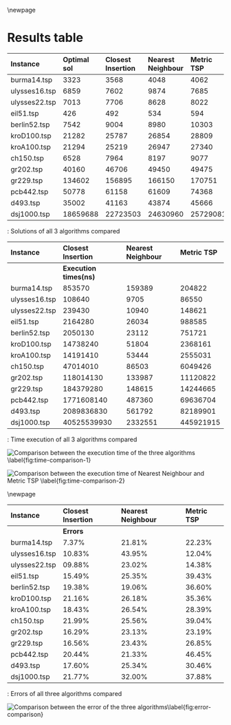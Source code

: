 \newpage

# Results table

<!-- | Instance     | Closest Insertion                ||| Nearest Neighbour             ||| Metric TSP                     |||
| :----------: | :------- | :---------- | :-------- | :------- | :------- | :-------- | :------- | :-------  | :-------- |
|              | **Sol**  | **Time**    | **Error** | **Sol**  | **Time** | **Error** | **Sol**  | **Time**  | **Error** |
| burma14.tsp  | 3568     | 853570      | 0.073729  | 4048     | 159389   | 0.218176  | 4062     | 204822    | 0.222389  |
| ulysses16.tsp| 7602     | 108640      | 0.108325  | 9874     | 9705     | 0.439568  | 7685     | 86550     | 0.120426  |
| ulysses22.tsp| 7706     | 239430      | 0.098816  | 8628     | 10940    | 0.230287  | 8022     | 148621    | 0.143876  |
| eil51.tsp    | 492      | 2164280     | 0.154930  | 534      | 26034    | 0.253521  | 594      | 988585    | 0.394366  |
| berlin52.tsp | 9004     | 2050130     | 0.193848  | 8980     | 23112    | 0.190666  | 10303    | 751721    | 0.366083  |
| kroD100.tsp  | 25787    | 14738240    | 0.211681  | 26854    | 51804    | 0.261817  | 28809    | 2368161   | 0.353679  |
| kroA100.tsp  | 25219    | 14191410    | 0.184324  | 26947    | 53444    | 0.265474  | 27340    | 2555031   | 0.283930  |
| ch150.tsp    | 7964     | 47014010    | 0.219975  | 8197     | 86503    | 0.255668  | 9077     | 6049426   | 0.390472  |
| gr202.tsp    | 46706    | 118014130   | 0.162998  | 49450    | 133987   | 0.231325  | 49475    | 11120822  | 0.231947  |
| gr229.tsp    | 156895   | 184379280   | 0.165622  | 166150   | 148615   | 0.234380  | 170751   | 14244665  | 0.268562  |
| pcb442.tsp   | 61158    | 1771608140  | 0.204419  | 61609    | 487360   | 0.213301  | 74368    | 69636704  | 0.464571  |
| d493.tsp     | 41163    | 2089836830  | 0.176019  | 43874    | 561792   | 0.253471  | 45666    | 82189901  | 0.304668  |
| dsj1000.tsp  | 22723503 | 40525539930 | 0.217786  | 24630960 | 2332551  | 0.320009  | 25729081 | 445921915 | 0.378859  |

: Contains execution time, results and error of the three algorithms -->

| Instance      | **Optimal sol** | Closest Insertion | Nearest Neighbour | Metric TSP |
| :------------ | :------- | :------- | :------- | :------- |
| burma14.tsp   | 3323     | 3568     | 4048     | 4062     |
| ulysses16.tsp | 6859     | 7602     | 9874     | 7685     |
| ulysses22.tsp | 7013     | 7706     | 8628     | 8022     |
| eil51.tsp     | 426      | 492      | 534      | 594      |
| berlin52.tsp  | 7542     | 9004     | 8980     | 10303    |
| kroD100.tsp   | 21282    | 25787    | 26854    | 28809    |
| kroA100.tsp   | 21294    | 25219    | 26947    | 27340    |
| ch150.tsp     | 6528     | 7964     | 8197     | 9077     |
| gr202.tsp     | 40160    | 46706    | 49450    | 49475    |
| gr229.tsp     | 134602   | 156895   | 166150   | 170751   |
| pcb442.tsp    | 50778    | 61158    | 61609    | 74368    |
| d493.tsp      | 35002    | 41163    | 43874    | 45666    |
| dsj1000.tsp   | 18659688 | 22723503 | 24630960 | 25729081 |

: Solutions of all 3 algorithms compared

| Instance      | Closest Insertion | Nearest Neighbour | Metric TSP |
| :------------ | :---------------- | :---------- | :-------------- |
|               | **Execution times(ns)** | | |
| burma14.tsp   | 853570      | 159389  | 204822    |
| ulysses16.tsp | 108640      | 9705    | 86550     |
| ulysses22.tsp | 239430      | 10940   | 148621    |
| eil51.tsp     | 2164280     | 26034   | 988585    |
| berlin52.tsp  | 2050130     | 23112   | 751721    |
| kroD100.tsp   | 14738240    | 51804   | 2368161   |
| kroA100.tsp   | 14191410    | 53444   | 2555031   |
| ch150.tsp     | 47014010    | 86503   | 6049426   |
| gr202.tsp     | 118014130   | 133987  | 11120822  |
| gr229.tsp     | 184379280   | 148615  | 14244665  |
| pcb442.tsp    | 1771608140  | 487360  | 69636704  |
| d493.tsp      | 2089836830  | 561792  | 82189901  |
| dsj1000.tsp   | 40525539930 | 2332551 | 445921915 |

: Time execution of all 3 algorithms compared

![Comparison between the execution time of the three algorithms \label{fig:time-comparison-1}](img/TimeComparison1.png)

![Comparison between the execution time of Nearest Neighbour and Metric TSP \label{fig:time-comparison-2}](img/TimeComparison2.png)

\newpage

| Instance      | Closest Insertion | Nearest Neighbour | Metric TSP |
| :------------ | :---------------- | :---------- | :-------------- |
|               | **Errors** | | |
| burma14.tsp   | 7.37%  | 21.81% | 22.23% |
| ulysses16.tsp | 10.83% | 43.95% | 12.04% |
| ulysses22.tsp | 09.88% | 23.02% | 14.38% |
| eil51.tsp     | 15.49% | 25.35% | 39.43% |
| berlin52.tsp  | 19.38% | 19.06% | 36.60% |
| kroD100.tsp   | 21.16% | 26.18% | 35.36% |
| kroA100.tsp   | 18.43% | 26.54% | 28.39% |
| ch150.tsp     | 21.99% | 25.56% | 39.04% |
| gr202.tsp     | 16.29% | 23.13% | 23.19% |
| gr229.tsp     | 16.56% | 23.43% | 26.85% |
| pcb442.tsp    | 20.44% | 21.33% | 46.45% |
| d493.tsp      | 17.60% | 25.34% | 30.46% |
| dsj1000.tsp   | 21.77% | 32.00% | 37.88% |

: Errors of all three algorithms compared

![Comparison between the error of the three algorithms\label{fig:error-comparison}](img/ErrorComparison.png)

